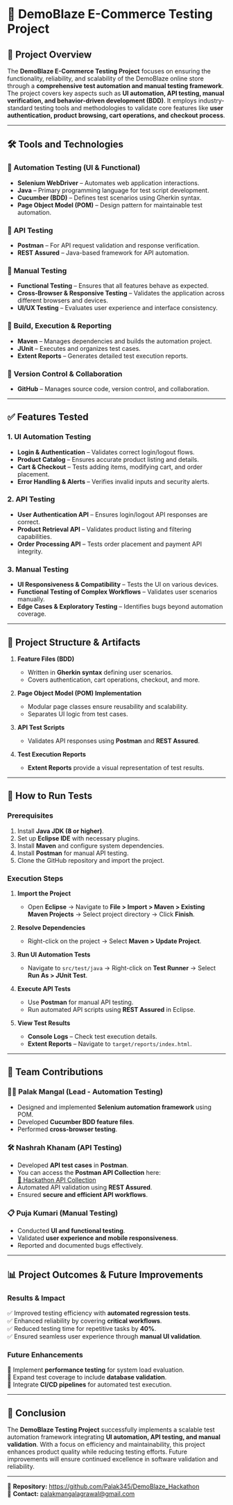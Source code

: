 # 🛒 **DemoBlaze E-Commerce Testing Project**


## 📌 **Project Overview**

The **DemoBlaze E-Commerce Testing Project** focuses on ensuring the functionality, reliability, and scalability of the DemoBlaze online store through a **comprehensive test automation and manual testing framework**. The project covers key aspects such as **UI automation, API testing, manual verification, and behavior-driven development (BDD)**. It employs industry-standard testing tools and methodologies to validate core features like **user authentication, product browsing, cart operations, and checkout process**.

---

## 🛠 **Tools and Technologies**

### 🔹 **Automation Testing (UI & Functional)**
- **Selenium WebDriver** – Automates web application interactions.
- **Java** – Primary programming language for test script development.
- **Cucumber (BDD)** – Defines test scenarios using Gherkin syntax.
- **Page Object Model (POM)** – Design pattern for maintainable test automation.

### 🔹 **API Testing**
- **Postman** – For API request validation and response verification.
- **REST Assured** – Java-based framework for API automation.

### 🔹 **Manual Testing**
- **Functional Testing** – Ensures that all features behave as expected.
- **Cross-Browser & Responsive Testing** – Validates the application across different browsers and devices.
- **UI/UX Testing** – Evaluates user experience and interface consistency.

### 🔹 **Build, Execution & Reporting**
- **Maven** – Manages dependencies and builds the automation project.
- **JUnit** – Executes and organizes test cases.
- **Extent Reports** – Generates detailed test execution reports.

### 🔹 **Version Control & Collaboration**
- **GitHub** – Manages source code, version control, and collaboration.

---

## ✅ **Features Tested**

### **1. UI Automation Testing**
- **Login & Authentication** – Validates correct login/logout flows.
- **Product Catalog** – Ensures accurate product listing and details.
- **Cart & Checkout** – Tests adding items, modifying cart, and order placement.
- **Error Handling & Alerts** – Verifies invalid inputs and security alerts.

### **2. API Testing**
- **User Authentication API** – Ensures login/logout API responses are correct.
- **Product Retrieval API** – Validates product listing and filtering capabilities.
- **Order Processing API** – Tests order placement and payment API integrity.

### **3. Manual Testing**
- **UI Responsiveness & Compatibility** – Tests the UI on various devices.
- **Functional Testing of Complex Workflows** – Validates user scenarios manually.
- **Edge Cases & Exploratory Testing** – Identifies bugs beyond automation coverage.

---

## 📂 **Project Structure & Artifacts**

1. **Feature Files (BDD)**  
   - Written in **Gherkin syntax** defining user scenarios.
   - Covers authentication, cart operations, checkout, and more.

2. **Page Object Model (POM) Implementation**  
   - Modular page classes ensure reusability and scalability.
   - Separates UI logic from test cases.

3. **API Test Scripts**  
   - Validates API responses using **Postman** and **REST Assured**.

4. **Test Execution Reports**  
   - **Extent Reports** provide a visual representation of test results.

---

## 🚀 **How to Run Tests**

### **Prerequisites**
1. Install **Java JDK (8 or higher)**.
2. Set up **Eclipse IDE** with necessary plugins.
3. Install **Maven** and configure system dependencies.
4. Install **Postman** for manual API testing.
5. Clone the GitHub repository and import the project.

### **Execution Steps**
1. **Import the Project**
   - Open **Eclipse** → Navigate to **File > Import > Maven > Existing Maven Projects** → Select project directory → Click **Finish**.

2. **Resolve Dependencies**
   - Right-click on the project → Select **Maven > Update Project**.

3. **Run UI Automation Tests**
   - Navigate to `src/test/java` → Right-click on **Test Runner** → Select **Run As > JUnit Test**.

4. **Execute API Tests**
   - Use **Postman** for manual API testing.
   - Run automated API scripts using **REST Assured** in Eclipse.

5. **View Test Results**
   - **Console Logs** – Check test execution details.
   - **Extent Reports** – Navigate to `target/reports/index.html`.

---

## 🤝 **Team Contributions**

### **👩‍💻 Palak Mangal (Lead - Automation Testing)**
- Designed and implemented **Selenium automation framework** using POM.
- Developed **Cucumber BDD feature files**.
- Performed **cross-browser testing**.

### **🛠 Nashrah Khanam (API Testing)**
- Developed **API test cases** in **Postman**.
- You can access the **Postman API Collection** here:  
[🔗 Hackathon API Collection](https://www.postman.com/nashrah-khanam/workspace/hackathon-api-testing/collection/42727469-3a3557ae-0bd7-46ae-a643-8cf816d9d6d7?action=share&creator=42727469&active-environment=42727469-8642c03d-37c9-4caf-874d-874d68f453b8)
- Automated API validation using **REST Assured**.
- Ensured **secure and efficient API workflows**.

### **📋 Puja Kumari (Manual Testing)**
- Conducted **UI and functional testing**.
- Validated **user experience and mobile responsiveness**.
- Reported and documented bugs effectively.

---

## 📊 **Project Outcomes & Future Improvements**

### **Results & Impact**
✅ Improved testing efficiency with **automated regression tests**.  
✅ Enhanced reliability by covering **critical workflows**.  
✅ Reduced testing time for repetitive tasks by **40%**.  
✅ Ensured seamless user experience through **manual UI validation**.

### **Future Enhancements**
🔹 Implement **performance testing** for system load evaluation.  
🔹 Expand test coverage to include **database validation**.  
🔹 Integrate **CI/CD pipelines** for automated test execution.  

---

## 🎯 **Conclusion**
The **DemoBlaze Testing Project** successfully implements a scalable test automation framework integrating **UI automation, API testing, and manual validation**. With a focus on efficiency and maintainability, this project enhances product quality while reducing testing efforts. Future improvements will ensure continued excellence in software validation and reliability.

---

📌 **Repository:** https://github.com/Palak345/DemoBlaze_Hackathon  
📩 **Contact:** palakmangalagrawal@gmail.com

